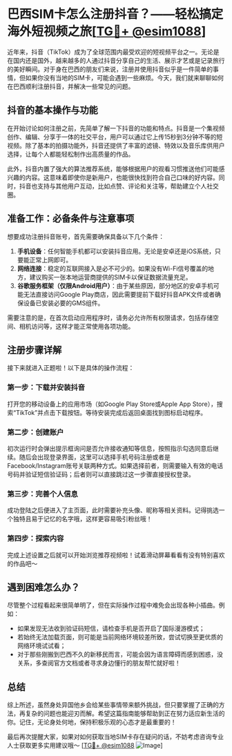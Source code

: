 # 巴西SIM卡怎么注册抖音？——轻松搞定海外短视频之旅[[TG💪+ @esim1088](https://t.me/s/esim1088)]

近年来，抖音（TikTok）成为了全球范围内最受欢迎的短视频平台之一。无论是在国内还是国外，越来越多的人通过抖音分享自己的生活、展示才艺或是记录旅行的美好瞬间。对于身在巴西的朋友们来说，注册并使用抖音似乎是一件简单的事情，但如果你没有当地的SIM卡，可能会遇到一些麻烦。今天，我们就来聊聊如何在巴西顺利注册抖音，并解决一些常见的问题。

## 抖音的基本操作与功能

在开始讨论如何注册之前，先简单了解一下抖音的功能和特点。抖音是一个集视频创作、编辑、分享于一体的社交平台，用户可以通过它上传15秒到3分钟不等的短视频。除了基本的拍摄功能外，抖音还提供了丰富的滤镜、特效以及音乐库供用户选择，让每个人都能轻松制作出高质量的作品。

此外，抖音内置了强大的算法推荐系统，能够根据用户的观看习惯推送他们可能感兴趣的内容。这意味着即使你是新用户，也能很快找到符合自己口味的好内容。同时，抖音也支持与其他用户互动，比如点赞、评论和关注等，帮助建立个人社交圈。

## 准备工作：必备条件与注意事项

想要成功注册抖音账号，首先需要确保具备以下几个条件：

1. **手机设备**：任何智能手机都可以安装抖音应用。无论是安卓还是iOS系统，只要能正常上网即可。
2. **网络连接**：稳定的互联网接入是必不可少的。如果没有Wi-Fi信号覆盖的地方，建议购买一张本地运营商提供的SIM卡以保证数据流量充足。
3. **谷歌服务框架（仅限Android用户）**：由于某些原因，部分地区的安卓手机可能无法直接访问Google Play商店，因此需要提前下载好抖音APK文件或者确保设备已安装必要的GMS组件。

需要注意的是，在首次启动应用程序时，请务必允许所有权限请求，包括存储空间、相机访问等，这样才能正常使用各项功能。

## 注册步骤详解

接下来就进入正题啦！以下是具体的操作流程：

### 第一步：下载并安装抖音
打开您的移动设备上的应用市场（如Google Play Store或Apple App Store），搜索“TikTok”并点击下载按钮。等待安装完成后返回桌面找到图标启动程序。

### 第二步：创建账户
初次运行时会弹出提示框询问是否允许接收通知等信息，按照指示勾选同意后继续。随后会出现登录界面，这里可以选择手机号码注册或者是Facebook/Instagram账号关联两种方式。如果选择前者，则需要输入有效的电话号码并验证短信验证码；后者则可以直接跳过这一步骤直接授权登录。

### 第三步：完善个人信息
成功登陆之后便进入了主页面，此时需要补充头像、昵称等相关资料。记得挑选一个独特且易于记忆的名字哦，这样更容易吸引粉丝哦！

### 第四步：探索内容
完成上述设置之后就可以开始浏览推荐视频啦！试着滑动屏幕看看有没有特别喜欢的作品吧～

## 遇到困难怎么办？

尽管整个过程看起来很简单明了，但在实际操作过程中难免会出现各种小插曲。例如：
- 如果发现无法收到验证码短信，请检查手机是否开启了国际漫游模式；
- 若始终无法加载页面，则可能是当前网络环境较差所致，尝试切换至更优质的网络环境试试看；
- 对于那些刚搬到巴西不久的新移民而言，可能会因为语言障碍而感到困惑，没关系，多查阅官方文档或者寻求身边懂行的朋友帮忙就好啦！

## 总结

综上所述，虽然身处异国他乡会给某些事情带来额外挑战，但只要掌握了正确的方法，再复杂的问题也能迎刃而解。希望这篇指南能够帮助到正在努力适应新生活的你。记住，无论身处何地，保持积极乐观的心态才是最重要的！

最后再次提醒大家，如果对如何获取当地SIM卡存在疑问的话，不妨考虑咨询专业人士获取更多实用建议哦～ [[TG💪+ @esim1088](https://t.me/s/esim1088) ![Image](https://i.postimg.cc/4NQfJmqS/Snipaste-2025-05-13-00-14-12.png)]